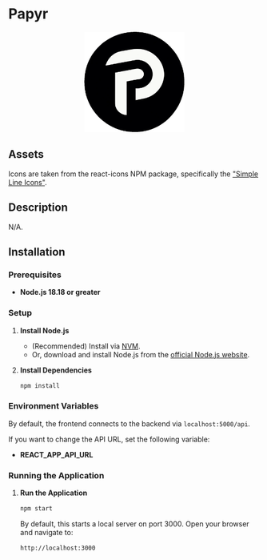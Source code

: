 # Papyr

<p align="center">
  <img src="assets/logo.png" width="200" height="200" />
</p>

## Assets

Icons are taken from the react-icons NPM package, specifically the ["Simple Line Icons"](https://react-icons.github.io/react-icons/icons/sl/).

## Description

N/A.

## Installation

### Prerequisites

- **Node.js 18.18 or greater**

### Setup

1. **Install Node.js**

   - (Recommended) Install via [NVM](https://github.com/nvm-sh/nvm).
   - Or, download and install Node.js from the [official Node.js website](https://nodejs.org/).

2. **Install Dependencies**
   ```bash
   npm install
   ```

### Environment Variables

By default, the frontend connects to the backend via `localhost:5000/api`.

If you want to change the API URL, set the following variable:

- **REACT_APP_API_URL**

### Running the Application

1. **Run the Application**

   ```bash
   npm start
   ```

   By default, this starts a local server on port 3000. Open your browser and navigate to:

   ```bash
   http://localhost:3000
   ```
